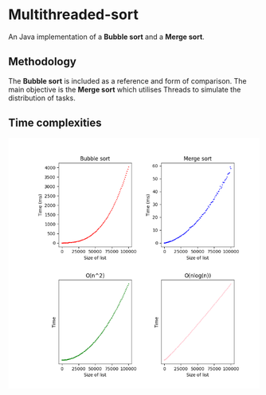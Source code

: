 # Multithreaded-sort

An Java implementation of a **Bubble sort** and a **Merge sort**.

## Methodology
The **Bubble sort** is included as a reference and form of comparison. The main objective is the **Merge sort** which utilises Threads to simulate the distribution of tasks. 

## Time complexities

![image](comparison.png)